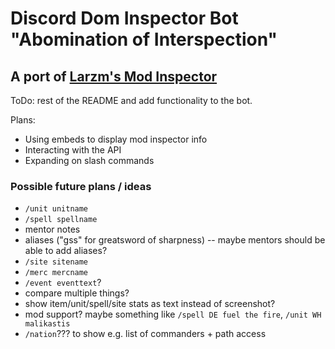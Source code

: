 # Discord Dom Inspector Bot "Abomination of Interspection"

## A port of [Larzm's Mod Inspector](https://larzm42.github.io/dom5inspector/)

ToDo: rest of the README and add functionality to the bot.

Plans:
- Using embeds to display mod inspector info
- Interacting with the API 
- Expanding on slash commands

### Possible future plans / ideas

- `/unit unitname`
- `/spell spellname`
- mentor notes
- aliases ("gss" for greatsword of sharpness) -- maybe mentors should be able to add aliases?
- `/site sitename`
- `/merc mercname`
- `/event eventtext`?
- compare multiple things?
- show item/unit/spell/site stats as text instead of screenshot?
- mod support? maybe something like `/spell DE fuel the fire`, `/unit WH malikastis`
- `/nation`??? to show e.g. list of commanders + path access
